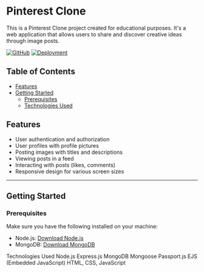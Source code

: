 # Pinterest Clone

This is a Pinterest Clone project created for educational purposes. It's a web application that allows users to share and discover creative ideas through image posts.

[![GitHub](https://img.shields.io/badge/GitHub-View%20on%20GitHub-blue?logo=github)](https://github.com/NeutronStar00/pinterestClone)
[![Deployment](https://img.shields.io/badge/Deployment-Visit%20the%20App-green?logo=heroku)](https://pinterestclone-production.up.railway.app/register)


## Table of Contents

- [Features](#features)
- [Getting Started](#getting-started)
  - [Prerequisites](#prerequisites)
  - [Technologies Used](#technologies-used)

## Features

- User authentication and authorization
- User profiles with profile pictures
- Posting images with titles and descriptions
- Viewing posts in a feed
- Interacting with posts (likes, comments)
- Responsive design for various screen sizes

---

## Getting Started

### Prerequisites

Make sure you have the following installed on your machine:

- Node.js: [Download Node.js](https://nodejs.org/)
- MongoDB: [Download MongoDB](https://www.mongodb.com/try/download/community)

Technologies Used
Node.js
Express.js
MongoDB
Mongoose
Passport.js
EJS (Embedded JavaScript)
HTML, CSS, JavaScript
